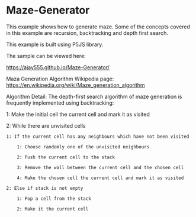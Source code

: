# Maze-Generator
This example shows how to generate maze. Some of the concepts covered in this example are recursion, backtracking and depth first search.

This example is built using P5JS library.

The sample can be viewed here:

https://ajay555.github.io/Maze-Generator/

Maza Generation Algorithm Wikipedia page:
https://en.wikipedia.org/wiki/Maze_generation_algorithm

Algorithm Detail:
The depth-first search algorithm of maze generation is frequently implemented using backtracking:

1: Make the initial cell the current cell and mark it as visited

2: While there are unvisited cells

	1: If the current cell has any neighbours which have not been visited
	
		1: Choose randomly one of the unvisited neighbours
		
		2: Push the current cell to the stack
		
		3: Remove the wall between the current cell and the chosen cell
		
		4: Make the chosen cell the current cell and mark it as visited
		
	2: Else if stack is not empty
	
		1: Pop a cell from the stack
		
		2: Make it the current cell
